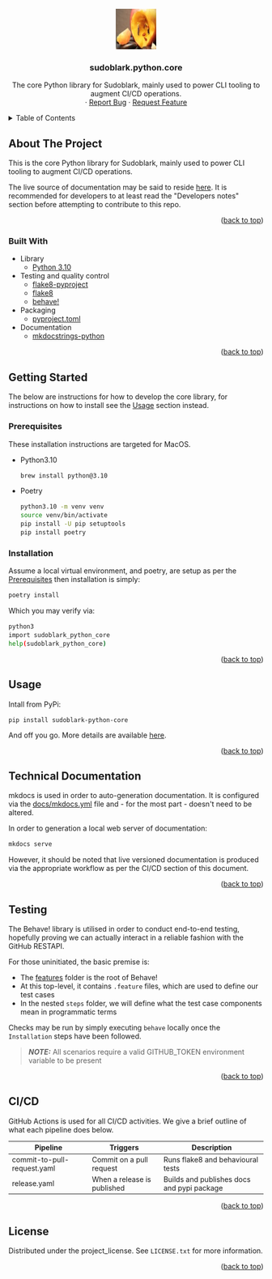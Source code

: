 <!-- PROJECT LOGO -->
<br />
<div align="center">
  <a href="https://github.com/sudoblark/sudoblark.python.core">
    <img src="./docs/logo.jpg" alt="Logo" width="80" height="80">
  </a>

<h3 align="center">sudoblark.python.core</h3>

  <p align="center">
    The core Python library for Sudoblark, mainly used to power CLI tooling to augment CI/CD operations.
    <br>
    &middot;
    <a href="https://github.com/sudoblark/sudoblark.python.core/issues/new?labels=bug&template=bug-report---.md">Report Bug</a>
    &middot;
    <a href="https://github.com/sudoblark/sudoblark.python.core/issues/new?labels=enhancement&template=feature-request---.md">Request Feature</a>
  </p>
</div>

<!-- TABLE OF CONTENTS -->
<details>
  <summary>Table of Contents</summary>
  <ol>
    <li>
      <a href="#about-the-project">About The Project</a>
      <ul>
        <li><a href="#built-with">Built With</a></li>
      </ul>
    </li>
    <li>
      <a href="#getting-started">Getting Started</a>
      <ul>
        <li><a href="#prerequisites">Prerequisites</a></li>
        <li><a href="#installation">Installation</a></li>
      </ul>
    </li>
    <li><a href="#usage">Usage</a></li>
    <li><a href="#technical-documentation">Technical Documentation</a></li>
    <li><a href="#testing">Testing</a></li>
    <li><a href="#cicd">CI/CD</a></li>
    <li><a href="#license">License</a></li>
    <li><a href="#contact">Contact</a></li>
  </ol>
</details>

<!-- ABOUT THE PROJECT -->
## About The Project

This is the core Python library for Sudoblark, mainly used to power CLI tooling
to augment CI/CD operations.

The live source of documentation may be said to reside [here](https://sudoblark.github.io/sudoblark.python.core/). It
is recommended for developers to at least read the "Developers notes" section
before attempting to contribute to this repo.

<p align="right">(<a href="#readme-top">back to top</a>)</p>

### Built With

* Library
  * [Python 3.10](https://docs.python.org/3.10/)
* Testing and quality control
  * [flake8-pyproject](https://pypi.org/project/Flake8-pyproject/)
  * [flake8](https://flake8.pycqa.org/en/latest/)
  * [behave!](https://behave.readthedocs.io/en/latest/)
* Packaging
  * [pyproject.toml](https://packaging.python.org/en/latest/guides/writing-pyproject-toml/)
* Documentation
  * [mkdocstrings-python](https://mkdocstrings.github.io/python/)

<p align="right">(<a href="#readme-top">back to top</a>)</p>

<!-- GETTING STARTED -->
## Getting Started

The below are instructions for how to develop the core library,
for instructions on how to install see the <a href="#usage">Usage</a>
section instead.

### Prerequisites

These installation instructions are targeted for MacOS.

* Python3.10
    ```sh
    brew install python@3.10
    ```
* Poetry
  ```sh
  python3.10 -m venv venv
  source venv/bin/activate
  pip install -U pip setuptools
  pip install poetry
  ```

### Installation

Assume a local virtual environment, and poetry, are setup as per
the <a href="#prerequisites">Prerequisites</a> then installation
is simply:

```sh
poetry install
```

Which you may verify via:

```sh
python3
import sudoblark_python_core
help(sudoblark_python_core)
```

<p align="right">(<a href="#readme-top">back to top</a>)</p>


<!-- USAGE EXAMPLES -->
## Usage

Intall from PyPi:

```shell
pip install sudoblark-python-core
```

And off you go. More details are available [here](https://sudoblark.github.io/sudoblark.python.core/).

<p align="right">(<a href="#readme-top">back to top</a>)</p>

<!-- TECHNICAL DOCUMENTATION -->
## Technical Documentation

mkdocs is used in order to auto-generation documentation. It is configured via
the [docs/mkdocs.yml](./docs/mkdocs.yml) file and - for the most part - doesn't
need to be altered.

In order to generation a local web server of documentation:

```sh
mkdocs serve
```

However, it should be noted that live versioned documentation is produced via
the appropriate workflow as per the CI/CD section of this document.

<p align="right">(<a href="#readme-top">back to top</a>)</p>

<!-- Testing -->
## Testing

The Behave! library is utilised in order to conduct end-to-end testing, hopefully proving
we can actually interact in a reliable fashion with the GitHub RESTAPI.

For those uninitiated, the basic premise is:
- The [features](features) folder is the root of Behave!
- At this top-level, it contains `.feature` files, which are used to define our test cases
- In the nested `steps` folder, we will define what the test case components mean in programmatic terms

Checks may be run by simply executing `behave` locally once the `Installation` steps have been followed.

> **_NOTE:_**  All scenarios require a valid GITHUB_TOKEN environment variable to be present

<p align="right">(<a href="#readme-top">back to top</a>)</p>

<!-- CI/CD -->
## CI/CD

GitHub Actions is used for all CI/CD activities. We give a brief outline of what
each pipeline does below.

| Pipeline                    | Triggers                    | Description                                |
|-----------------------------|-----------------------------|--------------------------------------------|
| commit-to-pull-request.yaml | Commit on a pull request    | Runs flake8 and behavioural tests          |
| release.yaml                | When a release is published | Builds and publishes docs and pypi package |


<p align="right">(<a href="#readme-top">back to top</a>)</p>

<!-- LICENSE -->
## License

Distributed under the project_license. See `LICENSE.txt` for more information.

<p align="right">(<a href="#readme-top">back to top</a>)</p>